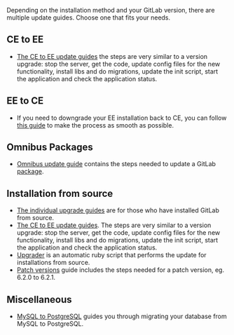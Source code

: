 Depending on the installation method and your GitLab version, there are multiple update guides. Choose one that fits your needs.

## CE to EE

- [The CE to EE update guides](https://gitlab.com/gitlab-org/gitlab-ee/tree/master/doc/update) the steps are very similar to a version upgrade: stop the server, get the code, update config files for the new functionality, install libs and do migrations, update the init script, start the application and check the application status.

## EE to CE

- If you need to downgrade your EE installation back to CE, you can follow [this guide](../downgrade_ee_to_ce/README.md) to make
the process as smooth as possible.

## Omnibus Packages

- [Omnibus update guide](https://gitlab.com/gitlab-org/omnibus-gitlab/blob/master/doc/update.md) contains the steps needed to update a GitLab [package](https://about.gitlab.com/downloads/).

## Installation from source

- [The individual upgrade guides](https://gitlab.com/gitlab-org/gitlab-ce/tree/master/doc/update) are for those who have installed GitLab from source.
- [The CE to EE update guides](https://gitlab.com/gitlab-org/gitlab-ee/tree/master/doc/update). The steps are very similar to a version upgrade: stop the server, get the code, update config files for the new functionality, install libs and do migrations, update the init script, start the application and check the application status.
- [Upgrader](upgrader.md) is an automatic ruby script that performs the update for installations from source.
- [Patch versions](patch_versions.md) guide includes the steps needed for a patch version, eg. 6.2.0 to 6.2.1.

## Miscellaneous

- [MySQL to PostgreSQL](mysql_to_postgresql.md) guides you through migrating your database from MySQL to PostgreSQL.
